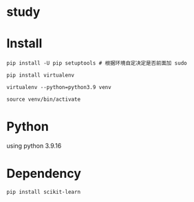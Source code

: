 # study

# Install

```
pip install -U pip setuptools # 根据环境自定决定是否前面加 sudo

pip install virtualenv

virtualenv --python=python3.9 venv

source venv/bin/activate
```

# Python

using python  3.9.16

# Dependency

```
pip install scikit-learn

```
